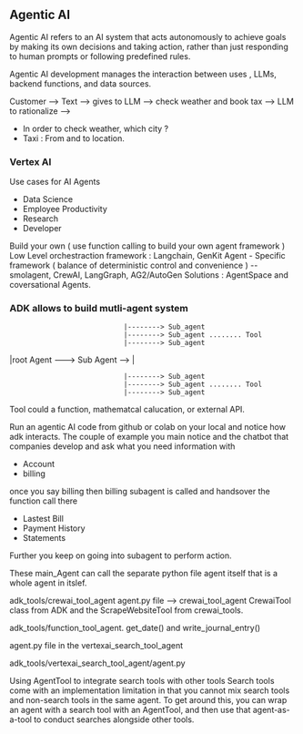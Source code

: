 ## Agentic AI

Agentic AI refers to an AI system that acts autonomously to achieve goals by making its own decisions and taking action, rather than just responding to human prompts or following predefined rules. 

Agentic AI development manages the interaction between uses , LLMs, backend functions, and data sources. 

Customer --> Text --> gives to LLM --> check weather and book tax --> LLM to rationalize --> 
- In order to check weather, which city ?
- Taxi : From and to location.

### Vertex AI

Use cases for AI Agents 
 - Data Science
 - Employee Productivity
 - Research
 - Developer

Build your own ( use function calling to build your own agent framework )
Low Level orchestraction framework : Langchain, GenKit
Agent - Specific framework ( balance of deterministic control and convenience ) -- smolagent, CrewAI, LangGraph, AG2/AutoGen
Solutions : AgentSpace and coversational Agents. 


### ADK allows to build mutli-agent system

                                |--------> Sub_agent
                                |--------> Sub_agent ........ Tool
                                |--------> Sub_agent
                              
 |root Agent ---> Sub Agent --> |

                                |--------> Sub_agent
                                |--------> Sub_agent ........ Tool
                                |--------> Sub_agent

Tool could a function, mathematcal calucation, or external API.

Run an agentic AI code from github or colab on your local and notice how adk interacts. 
The couple of example you main notice and the chatbot that companies develop
and ask what you need information with
- Account
- billing
  
once you say billing then billing subagent is called and handsover the function call there
- Lastest Bill
- Payment History
- Statements
  
Further you keep on going into subagent to perform action. 

These main_Agent can call the separate python file agent itself that is a whole agent in itslef. 

adk_tools/crewai_tool_agent
agent.py file --> crewai_tool_agent
CrewaiTool class from ADK and the ScrapeWebsiteTool from crewai_tools.

adk_tools/function_tool_agent.
get_date() and write_journal_entry()

agent.py file in the vertexai_search_tool_agent

adk_tools/vertexai_search_tool_agent/agent.py

Using AgentTool to integrate search tools with other tools
Search tools come with an implementation limitation in that you cannot mix search tools and non-search tools in the same agent. To get around this, you can wrap an agent with a search tool with an AgentTool, and then use that agent-as-a-tool to conduct searches alongside other tools.
